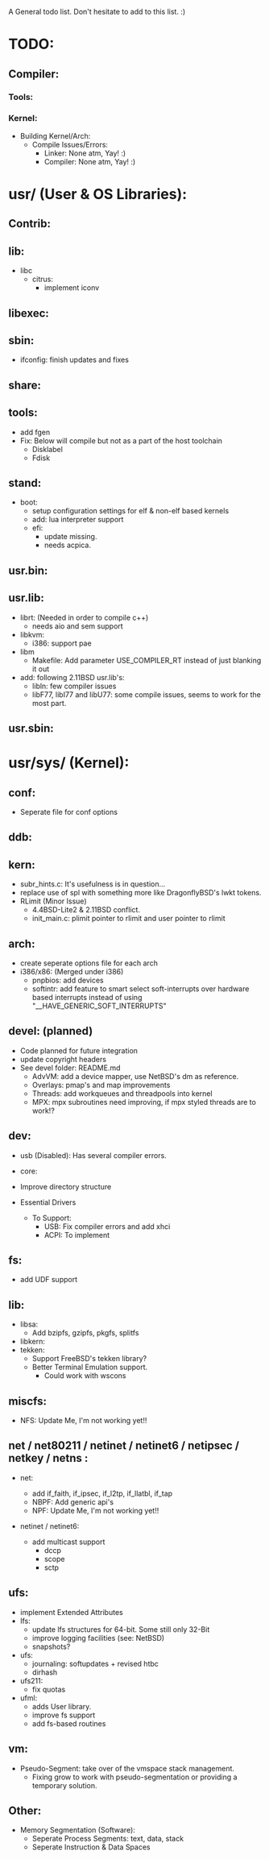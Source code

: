 A General todo list. Don't hesitate to add to this list. :)

# TODO:
## Compiler:
### Tools:
			
### Kernel:
- Building Kernel/Arch:
	- Compile Issues/Errors:
		- Linker: None atm, Yay! :)
		- Compiler: None atm, Yay! :)

# usr/ (User & OS Libraries):
## Contrib:
	
## lib:
- libc
	- citrus:
		- implement iconv 

## libexec:

## sbin:
- ifconfig: finish updates and fixes

## share:

## tools:
- add fgen
- Fix: Below will compile but not as a part of the host toolchain
	- Disklabel
 	- Fdisk

## stand:
- boot:
	- setup configuration settings for elf & non-elf based kernels
	- add: lua interpreter support
	- efi:
		- update missing.
		- needs acpica.

## usr.bin:

## usr.lib:
- librt: (Needed in order to compile c++)
	- needs aio and sem support
- libkvm:
	- i386: support pae
 - libm
 	- Makefile: Add parameter USE_COMPILER_RT instead of just blanking it out
  - add: following 2.11BSD usr.lib's:
  	- libln: few compiler issues
   	- libF77, libI77 and libU77: some compile issues, seems to work for the most part.

## usr.sbin:

# usr/sys/ (Kernel):
## conf:
- Seperate file for conf options

## ddb:

## kern:
- subr_hints.c: It's usefulness is in question...
- replace use of spl with something more like DragonflyBSD's lwkt tokens.
- RLimit (Minor Issue)
	- 4.4BSD-Lite2 & 2.11BSD conflict.
	- init_main.c: plimit pointer to rlimit and user pointer to rlimit
	
## arch:
- create seperate options file for each arch
- i386/x86: (Merged under i386)
	- pnpbios: add devices
	- softintr: add feature to smart select soft-interrupts over hardware based interrupts instead of using 		"__HAVE_GENERIC_SOFT_INTERRUPTS"

## devel: (planned)
- Code planned for future integration
- update copyright headers
- See devel folder: README.md
	- AdvVM: add a device mapper, use NetBSD's dm as reference.
	- Overlays: pmap's and map improvements
	- Threads: add workqueues and threadpools into kernel
	- MPX: mpx subroutines need improving, if mpx styled threads are to work!?

## dev:
- usb (Disabled): Has several compiler errors.
- core:
	
- Improve directory structure
- Essential Drivers
	- To Support:
		- USB: Fix compiler errors and add xhci
		- ACPI: To implement

## fs:
- add UDF support

## lib:
- libsa:
	- Add bzipfs, gzipfs, pkgfs, splitfs
- libkern:
- tekken:
	- Support FreeBSD's tekken library?
	- Better Terminal Emulation support.
		- Could work with wscons

## miscfs:
- NFS: Update Me, I'm not working yet!!

## net / net80211 / netinet / netinet6 / netipsec / netkey / netns :
- net: 
	- add if_faith, if_ipsec, if_l2tp, if_llatbl, if_tap
	- NBPF: Add generic api's
	- NPF: Update Me, I'm not working yet!!

- netinet / netinet6: 
	- add multicast support
		- dccp
		- scope
		- sctp
		
## ufs:
- implement Extended Attributes
- lfs:
	- update lfs structures for 64-bit. Some still only 32-Bit
	- improve logging facilities (see: NetBSD)
	- snapshots? 
- ufs:
	- journaling: softupdates + revised htbc
	- dirhash
- ufs211:
   	- fix quotas
- ufml:
	- adds User library.
	- improve fs support
	- add fs-based routines

## vm:
- Pseudo-Segment: take over of the vmspace stack management.
	- Fixing grow to work with pseudo-segmentation or providing a temporary solution.

## Other:
- Memory Segmentation (Software):
	- Seperate Process Segments: text, data, stack
	- Seperate Instruction & Data Spaces
